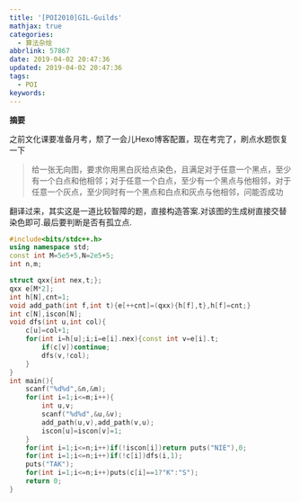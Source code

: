 ```yaml
---
title: '[POI2010]GIL-Guilds'
mathjax: true
categories:
  - 算法杂烩
abbrlink: 57867
date: 2019-04-02 20:47:36
updated: 2019-04-02 20:47:36
tags:
  - POI
keywords:
---
```



**摘要**

之前文化课要准备月考，颓了一会儿Hexo博客配置，现在考完了，刷点水题恢复一下


<!--more-->

>  给一张无向图，要求你用黑白灰给点染色，且满足对于任意一个黑点，至少有一个白点和他相邻；对于任意一个白点，至少有一个黑点与他相邻，对于任意一个灰点，至少同时有一个黑点和白点和灰点与他相邻，问能否成功

翻译过来，其实这是一道比较智障的题，直接构造答案.对该图的生成树直接交替染色即可.最后要判断是否有孤立点.

```cpp
#include<bits/stdc++.h>
using namespace std;
const int M=5e5+5,N=2e5+5;
int n,m;

struct qxx{int nex,t;};
qxx e[M*2];
int h[N],cnt=1;
void add_path(int f,int t){e[++cnt]=(qxx){h[f],t},h[f]=cnt;}
int c[N],iscon[N];
void dfs(int u,int col){
	c[u]=col+1;
	for(int i=h[u];i;i=e[i].nex){const int v=e[i].t;
		if(c[v])continue;
		dfs(v,!col);
	}
}
int main(){
	scanf("%d%d",&n,&m);
	for(int i=1;i<=m;i++){
		int u,v;
		scanf("%d%d",&u,&v);
		add_path(u,v),add_path(v,u);
		iscon[u]=iscon[v]=1;
	}
	for(int i=1;i<=n;i++)if(!iscon[i])return puts("NIE"),0;
	for(int i=1;i<=n;i++)if(!c[i])dfs(i,1);
	puts("TAK");
	for(int i=1;i<=n;i++)puts(c[i]==1?"K":"S");
	return 0;
}
```

